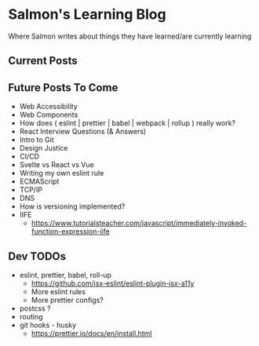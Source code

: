 # Salmon's Learning Blog
Where Salmon writes about things they have learned/are currently learning

## Current Posts

## Future Posts To Come
- Web Accessibility
- Web Components
- How does ( eslint | prettier | babel | webpack | rollup ) really work?
- React Interview Questions (& Answers)
- Intro to Git
- Design Justice
- CI/CD
- Svelte vs React vs Vue
- Writing my own eslint rule
- ECMAScript
- TCP/IP
- DNS
- How is versioning implemented?
- IIFE
    - https://www.tutorialsteacher.com/javascript/immediately-invoked-function-expression-iife

## Dev TODOs
- eslint, prettier, babel, roll-up
    - https://github.com/jsx-eslint/eslint-plugin-jsx-a11y
    - More eslint rules
    - More prettier configs?
- postcss ?
- routing
- git hooks - husky
    - https://prettier.io/docs/en/install.html
